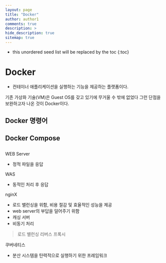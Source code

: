 ```yaml
---
layout: page
title: "Docker"
author: author1
comments: true
description: >
hide_description: true
sitemap: true
---
```


* this unordered seed list will be replaced by the toc
{:toc}

# Docker
- 컨테이너 애플리케이션을 실행하는 기능을 제공하는 플랫폼이다.

기존 가상화 기술(VM)은 Guest OS를 갖고 있기에 무거울 수 밖에 없었다
그런 단점을 보완하고자 나온 것이 Docker이다.

## Docker 명령어

## Docker Compose


##
WEB Server
- 정적 파일을 응답

WAS 
- 동적인 처리 후 응답

nginX
- 로드 밸런싱을 위함, 비용 절감 및 효율적인 성능을 제공
- web server의 부답을 덜어주기 위함
- 캐싱 서버
- 비동기 처리
> 로드 밸런싱
> 리버스 프록시

쿠버네티스
- 분산 시스템을 탄력적으로 실행하기 위한 프레임워크